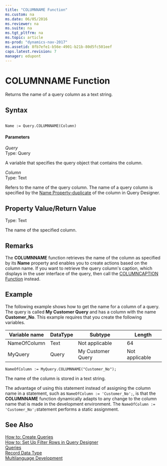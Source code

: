 ```yaml
---
title: "COLUMNNAME Function"
ms.custom: na
ms.date: 06/05/2016
ms.reviewer: na
ms.suite: na
ms.tgt_pltfrm: na
ms.topic: article
ms-prod: "dynamics-nav-2017"
ms.assetid: 8fb7efe1-b56e-4901-b21b-80d5fc501eef
caps.latest.revision: 7
manager: edupont
---
```

# COLUMNNAME Function
Returns the name of a query column as a text string.  
  
## Syntax  
  
```  
  
Name := Query.COLUMNNAME(Column)  
```  
  
#### Parameters  
 *Query*  
 Type: Query  
  
 A variable that specifies the query object that contains the column.  
  
 *Column*  
 Type: Text  
  
 Refers to the name of the query column. The name of a query column is specified by the [Name Property-duplicate](Name-Property-duplicate.md) of the column in Query Designer.  
  
## Property Value/Return Value  
 Type: Text  
  
 The name of the specified column.  
  
## Remarks  
 The **COLUMNNAME** function retrieves the name of the column as specified by its **Name** property and enables you to create actions based on the column name. If you want to retrieve the query column's caption, which displays in the user interface of the query, then call the [COLUMNCAPTION Function](COLUMNCAPTION-Function.md) instead.  
  
## Example  
 The following example shows how to get the name for a column of a query. The query is called **My Customer Query** and has a column with the name **Customer\_No**. This example requires that you create the following variables.  
  
|Variable name|DataType|Subtype|Length|  
|-------------------|--------------|-------------|------------|  
|NameOfColumn|Text|Not applicable|64|  
|MyQuery|Query|My Customer Query|Not applicable|  
  
```  
NameOfColumn := MyQuery.COLUMNNAME("Customer_No");  
```  
  
 The name of the column is stored in a text string.  
  
 The advantage of using this statement instead of assigning the column name in a statement, such as `NameOfColumn := 'Customer_No';`, is that the **COLUMNNAME** function dynamically adapts to any change to the column name that is made in the development environment. The `NameOfColumn := 'Customer_No';`statement performs a static assignment.  
  
## See Also  
 [How to: Create Queries](How-to--Create-Queries.md)   
 [How to: Set Up Filter Rows in Query Designer](How-to--Set-Up-Filter-Rows-in-Query-Designer.md)   
 [Queries](Queries.md)   
 [Record Data Type](Record-Data-Type.md)   
 [Multilanguage Development](Multilanguage-Development.md)